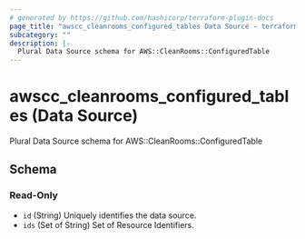 ```yaml
---
# generated by https://github.com/hashicorp/terraform-plugin-docs
page_title: "awscc_cleanrooms_configured_tables Data Source - terraform-provider-awscc"
subcategory: ""
description: |-
  Plural Data Source schema for AWS::CleanRooms::ConfiguredTable
---
```


# awscc_cleanrooms_configured_tables (Data Source)

Plural Data Source schema for AWS::CleanRooms::ConfiguredTable



<!-- schema generated by tfplugindocs -->
## Schema

### Read-Only

- `id` (String) Uniquely identifies the data source.
- `ids` (Set of String) Set of Resource Identifiers.
